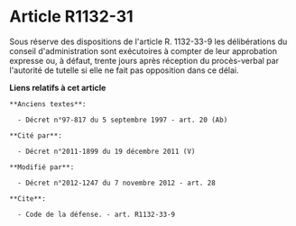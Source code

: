 # Article R1132-31

Sous réserve des dispositions de l'article R. 1132-33-9 les délibérations du conseil d'administration sont exécutoires à
compter de leur approbation expresse ou, à défaut, trente jours après réception du procès-verbal par l'autorité de tutelle si
elle ne fait pas opposition dans ce délai.

**Liens relatifs à cet article**

	**Anciens textes**:

	  - Décret n°97-817 du 5 septembre 1997 - art. 20 (Ab)

	**Cité par**:

	  - Décret n°2011-1899 du 19 décembre 2011 (V)

	**Modifié par**:

	  - Décret n°2012-1247 du 7 novembre 2012 - art. 28

	**Cite**:

	  - Code de la défense. - art. R1132-33-9
